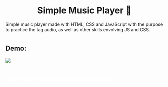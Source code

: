 <h1 align="center">
    Simple Music Player 🎵
</h1>

Simple music player made with HTML, CSS and JavaScript with the purpose to practice the tag audio, as well as other skills envolving JS and CSS.

#

<h2 align="left">Demo:</h2>

<img src="https://github.com/igordev96/simple-music-player/blob/main/assets/music-player.gif">

#

<h2><a style="text-decoration: none; color: #fff;" href="">Click here to test it in your browser</a></h2>